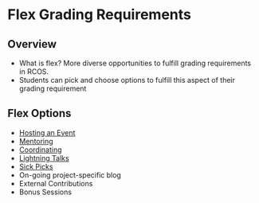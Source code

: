 # Flex Grading Requirements

## Overview

- What is flex? More diverse opportunities to fulfill grading requirements in RCOS.
- Students can pick and choose options to fulfill this aspect of their grading requirement

## Flex Options

<!-- - [RCOS Work Group membership](/work_groups/README) -->

- [Hosting an Event](/events/hosting)
- [Mentoring](/mentoring/README)
- [Coordinating](/coordinating/README)
- [Lightning Talks](/meetings/large_group_meetings?id=lightning-talks)
- [Sick Picks](/meetings/large_group_meetings?id=sick-picks)
- On-going project-specific blog
- External Contributions
- Bonus Sessions
